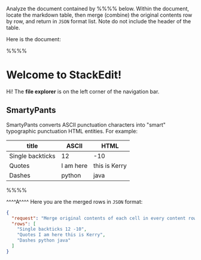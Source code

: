 Analyze the document contained by %%%% below. Within the document, locate the markdown table, then merge (combine) the original contents row by row, and return in `JSON` format list. Note do not include the header of the table. 

Here is the document:

%%%%
# Welcome to StackEdit!

Hi! The **file explorer** is on the left corner of the navigation bar.

## SmartyPants

SmartyPants converts ASCII punctuation characters into "smart" typographic punctuation HTML entities. For example:

|        title        |ASCII                          |HTML                         |
|----------------|-------------------------------|-----------------------------|
| Single backticks| 12          | -10          |
| Quotes          | I am here            | this is Kerry            |
| Dashes          | python|java|

%%%%

^^^^A^^^^
Here you are the merged rows in `JSON` format:

```json
{
  "request": "Merge original contents of each cell in every content row.",
  "rows": [
    "Single backticks 12 -10",
    "Quotes I am here this is Kerry",
    "Dashes python java"
  ]
}
```